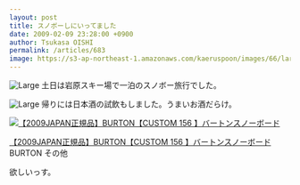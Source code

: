 ```yaml
---
layout: post
title: スノボーしにいってました
date: 2009-02-09 23:28:00 +0900
author: Tsukasa OISHI
permalink: /articles/683
image: https://s3-ap-northeast-1.amazonaws.com/kaeruspoon/images/66/large.JPG?1300878663
---
```


![Large](https://s3-ap-northeast-1.amazonaws.com/kaeruspoon/images/66/large.JPG?1300878663)
土日は岩原スキー場で一泊のスノボー旅行でした。

![Large](https://s3-ap-northeast-1.amazonaws.com/kaeruspoon/images/67/large.JPG?1300878674)
帰りには日本酒の試飲もしました。うまいお酒だらけ。

 [![【2009JAPAN正規品】BURTON【CUSTOM 156 】バートンスノーボード](https://images-na.ssl-images-amazon.com/images/I/41sUC8oPQ%2BL._SL160_.jpg "【2009JAPAN正規品】BURTON【CUSTOM 156 】バートンスノーボード")](http://www.amazon.co.jp/Burton-%E3%83%90%E3%83%BC%E3%83%88%E3%83%B3-%E3%80%902009JAPAN%E6%AD%A3%E8%A6%8F%E5%93%81%E3%80%91BURTON%E3%80%90CUSTOM-156-%E3%80%91%E3%83%90%E3%83%BC%E3%83%88%E3%83%B3%E3%82%B9%E3%83%8E%E3%83%BC%E3%83%9C%E3%83%BC%E3%83%89/dp/B001OK9MPE%3FSubscriptionId%3DAKIAIKJECTBTL3JTYTKA%26tag%3Dkaeruspoon-22%26linkCode%3Dxm2%26camp%3D2025%26creative%3D165953%26creativeASIN%3DB001OK9MPE)

 [【2009JAPAN正規品】BURTON【CUSTOM 156 】バートンスノーボード](http://www.amazon.co.jp/Burton-%E3%83%90%E3%83%BC%E3%83%88%E3%83%B3-%E3%80%902009JAPAN%E6%AD%A3%E8%A6%8F%E5%93%81%E3%80%91BURTON%E3%80%90CUSTOM-156-%E3%80%91%E3%83%90%E3%83%BC%E3%83%88%E3%83%B3%E3%82%B9%E3%83%8E%E3%83%BC%E3%83%9C%E3%83%BC%E3%83%89/dp/B001OK9MPE%3FSubscriptionId%3DAKIAIKJECTBTL3JTYTKA%26tag%3Dkaeruspoon-22%26linkCode%3Dxm2%26camp%3D2025%26creative%3D165953%26creativeASIN%3DB001OK9MPE)
BURTON
その他

欲しいっす。
